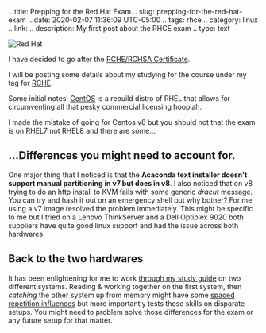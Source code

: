 .. title: Prepping for the Red Hat Exam
.. slug: prepping-for-the-red-hat-exam
.. date: 2020-02-07 11:36:09 UTC-05:00
.. tags: rhce
.. category: linux
.. link: 
.. description: My first post about the RHCE exam
.. type: text

![Red Hat](https://media-exp1.licdn.com/dms/image/C4E0BAQEto-TydTTIfQ/company-logo_200_200/0?e=2159024400&v=beta&t=vzgZDtu_hRuaw6XxrMkAHqaHC4I88iZPO5hrFjoTtp0)

I have decided to go after the [RCHE/RCHSA Certificate](https://www.redhat.com/en/services/certification/rhcsa). 

I will be posting some details about my studying for the course under my tag for [RCHE](http://localhost:8000/categories/rhce/).

<!-- TEASER_END -->

Some initial notes:
[CentOS](https://www.centos.org/) is a rebuild distro of RHEL that allows for circumventing all that pesky commercial licensing hooplah.

I made the mistake of going for Centos v8 but you should not that the exam is on RHEL7 not RHEL8 and there are some...

## ...Differences you might need to account for.

One major thing that I noticed is that the **Acaconda text installer doesn't support manual partitioning in v7 but does in v8**. I also noticed that on v8 trying to do an http install to KVM fails with some generic *dracut* message. You can try and hash it out on an emergency shell but why bother? For me using a v7 image resolved the problem immediately. This might be specific to me but I tried on a Lenovo ThinkServer and a Dell Optiplex 9020 both suppliers have quite good linux support and had the issue across both hardwares. 

## Back to the two hardwares

It has been enlightening for me to work [through my study guide](https://www.oreilly.com/library/view/rhcsarhce-red-hat/9780071841948/) on two different systems. Reading & working together on the first system, then *catching* the other system up from memory might have some [spaced repetition influences](https://en.wikipedia.org/wiki/Spaced_repetition) but more importantly tests those skills on disparate setups. You might need to problem solve those differences for the exam or any future setup for that matter. 